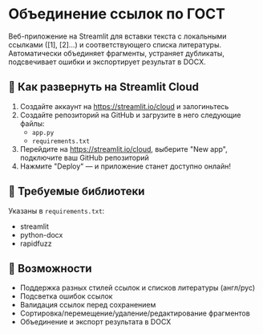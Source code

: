 # Объединение ссылок по ГОСТ

Веб-приложение на Streamlit для вставки текста с локальными ссылками ([1], [2]...) и соответствующего списка литературы.
Автоматически объединяет фрагменты, устраняет дубликаты, подсвечивает ошибки и экспортирует результат в DOCX.

## 🚀 Как развернуть на Streamlit Cloud

1. Создайте аккаунт на https://streamlit.io/cloud и залогиньтесь
2. Создайте репозиторий на GitHub и загрузите в него следующие файлы:
   - `app.py`
   - `requirements.txt`
3. Перейдите на https://streamlit.io/cloud, выберите "New app", подключите ваш GitHub репозиторий
4. Нажмите "Deploy" — и приложение станет доступно онлайн!

## 🧾 Требуемые библиотеки

Указаны в `requirements.txt`:
- streamlit
- python-docx
- rapidfuzz

## 📁 Возможности

- Поддержка разных стилей ссылок и списков литературы (англ/рус)
- Подсветка ошибок ссылок
- Валидация ссылок перед сохранением
- Сортировка/перемещение/удаление/редактирование фрагментов
- Объединение и экспорт результата в DOCX